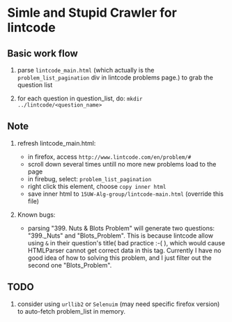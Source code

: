 # Simle and Stupid Crawler for lintcode

## Basic work flow

1. parse `lintcode_main.html` (which actually is the `problem_list_pagination` div 
    in lintcode problems page.) to grab the question list

2. for each question in question_list, do:
    ``` mkdir ../lintcode/<question_name> ```

## Note
1. refresh lintcode_main.html:
    - in firefox, access `http://www.lintcode.com/en/problem/#`
    - scroll down several times untill no more new problems load to the page
    - in firebug, select: `problem_list_pagination`
    - right click this element, choose `copy inner html`
    - save inner html to `15UW-Alg-group/lintcode-main.html` (override this file)

2. Known bugs:
    - parsing "399. Nuts & Blots Problem" will generate two questions: 
    "399._Nuts" and "Blots_Problem". This is because lintcode allow using `&` in their question's title( bad practice :-( ), which would cause HTMLParser cannot get correct data in this tag. Currently I have no good idea of how to solving this problem, and I just filter out the second one "Blots_Problem".

## TODO
1. consider using `urllib2` or `Selenuim` (may need specific firefox version)
    to auto-fetch problem_list in memory.
